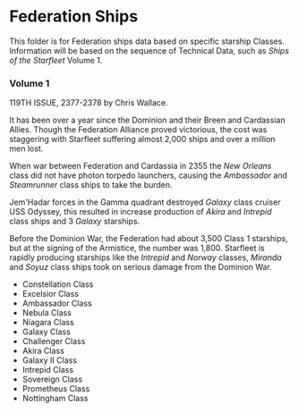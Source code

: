
# Federation Ships

This folder is for Federation ships data based on specific starship Classes.
Information will be based on the sequence of Technical Data, such as _Ships of the Starfleet_ Volume 1. 


### Volume 1

119TH ISSUE, 2377-2378 by Chris Wallace. 

It has been over a year since the Dominion and their Breen and Cardassian Allies. Though the Federation Alliance proved victorious, the cost was staggering with Starfleet suffering almost 2,000 ships and over a million men lost.

When war between Federation and Cardassia in 2355 the _New Orleans_ class did not have photon torpedo launchers, causing the _Ambassador_ and _Steamrunner_ class ships to take the burden.

Jem'Hadar forces in the Gamma quadrant destroyed _Galaxy_ class cruiser USS Odyssey, this resulted in increase production of _Akira_ and _Intrepid_ class ships and 3 _Galaxy_ starships.

Before the Dominion War, the Federation had about 3,500 Class 1 starships, but at the signing of the Armistice, the number was 1,800. Starfleet is rapidly producing starships like the _Intrepid_ and _Norway_ classes, _Miranda_ and _Soyuz_ class ships took on serious damage from the Dominion War.

- Constellation Class
- Excelsior Class
- Ambassador Class
- Nebula Class
- Niagara Class
- Galaxy Class
- Challenger Class
- Akira Class
- Galaxy II Class
- Intrepid Class
- Sovereign Class
- Prometheus Class
- Nottingham Class 
  
  
  
  
